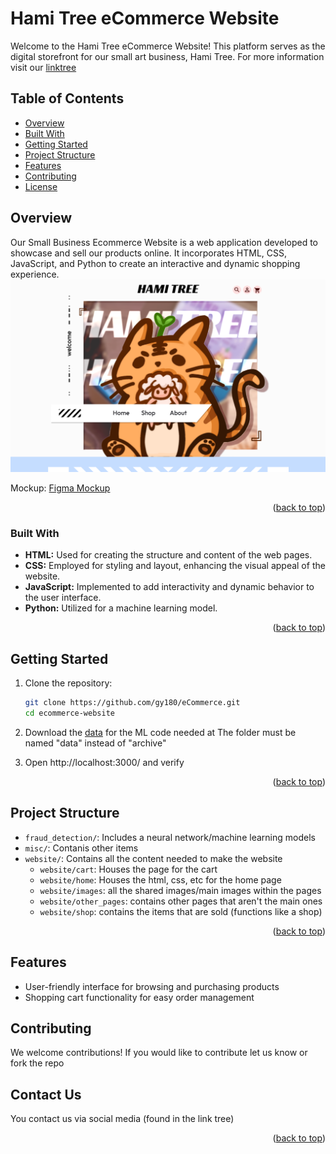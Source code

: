 # Hami Tree eCommerce Website

Welcome to the Hami Tree eCommerce Website! This platform serves as the digital storefront for our small art business, Hami Tree. For more information visit our [linktree](https://hamitree.carrd.co/)

## Table of Contents
- [Overview](#overview)
- [Built With](#built-with)
- [Getting Started](#getting-started)
- [Project Structure](#project-structure)
- [Features](#features)
- [Contributing](#contributing)
- [License](#license)

## Overview
Our Small Business Ecommerce Website is a web application developed to showcase and sell our products online. It incorporates HTML, CSS, JavaScript, and Python to create an interactive and dynamic shopping experience.
![mockup](misc/website-demo.png)

Mockup: [Figma Mockup](https://www.figma.com/file/fkk0nwg2vMDLuynsFqmKYW/Ecommerce?type=design&node-id=0-1&mode=design&t=oMlISIhHn1Gv2nVi-0)


<p align="right">(<a href="#readme-top">back to top</a>)</p>

### Built With

- **HTML:** Used for creating the structure and content of the web pages.
- **CSS:** Employed for styling and layout, enhancing the visual appeal of the website.
- **JavaScript:** Implemented to add interactivity and dynamic behavior to the user interface.
- **Python:** Utilized for a machine learning model.


<p align="right">(<a href="#readme-top">back to top</a>)</p>


## Getting Started

1. Clone the repository:
   ```bash
   git clone https://github.com/gy180/eCommerce.git
   cd ecommerce-website
   ```
2. Download the [data](https://www.kaggle.com/datasets/mlg-ulb/creditcardfraud/data ) for the ML code needed at 
   The folder must be named "data" instead of "archive"

3. Open http://localhost:3000/ and verify


<p align="right">(<a href="#readme-top">back to top</a>)</p>

## Project Structure

- `fraud_detection/`: Includes a neural network/machine learning models
- `misc/`: Contanis other items
- `website/`: Contains all the content needed to make the website
   - `website/cart`: Houses the page for the cart
   - `website/home`: Houses the html, css, etc for the home page
   - `website/images`: all the shared images/main images within the pages
   - `website/other_pages`: contains other pages that aren't the main ones
   - `website/shop`: contains the items that are sold (functions like a shop)

<p align="right">(<a href="#readme-top">back to top</a>)</p>

## Features

- User-friendly interface for browsing and purchasing products
- Shopping cart functionality for easy order management

## Contributing

We welcome contributions! If you would like to contribute let us know or fork the repo

## Contact Us

You contact us via social media (found in the link tree)

<p align="right">(<a href="#readme-top">back to top</a>)</p>
